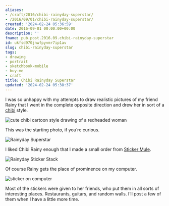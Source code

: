 ```yaml
---
aliases:
- /craft/2016/chibi-rainyday-superstar/
- /2016/09/01/chibi-rainyday-superstar/
created: '2024-02-24 05:36:59'
date: 2016-09-01 00:00:00+00:00
description: ''
fname: pub.post.2016.09.chibi-rainyday-superstar
id: ukfsd970jnwfpyvmr7ip1av
slug: chibi-rainyday-superstar
tags:
- drawing
- portrait
- sketchbook-mobile
- buy-me
- craft
title: Chibi Rainyday Superstar
updated: '2024-02-24 05:38:37'
---
```


I was so unhappy with my attempts to draw realistic pictures of my friend Rainy that I went in the complete opposite direction and drew her in sort of a [chibi](https://en.wikipedia.org/wiki/Chibi_\(term\)) style.

<!--more-->

![cute chibi cartoon style drawing of a redheaded woman](assets/img/2016/cover-2016-09-01.png)

This was the starting photo, if you’re curious.

![Rainyday Superstar](assets/img/2016/rainyday-superstar.jpg)

I liked Chibi Rainy enough that I made a small order from [Sticker Mule](https://www.stickermule.com/).

![Rainyday Sticker Stack](assets/img/2016/rainyday-sticker-stack.jpg)

Of course Rainy gets the place of prominence on my computer.

![sticker on computer](assets/img/2016/my-pc.jpg "Making sure Linux runs okay on my PC")

Most of the stickers were given to her friends, who put them in all sorts of interesting places. Restaurants, guitars, and random walls. I’ll post a few of them when I have a little more time.